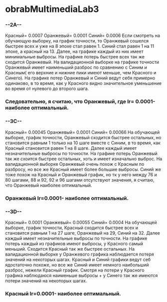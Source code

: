 # obrabMultimediaLab3
### --2А--
Красный= 0.0007
Оранжевый= 0.0001
Синий= 0.0006
Если смотреть на обучающую выборку, на график точности,  то Оранжевый сошелся быстрее всех и уже на 8 эпохе стал равен 1. Синий стал равен
1 на 11 эпохе, а красный на 13. Далее, на графике каждый из них имеет минимальные выбросы.
На графике потерь быстрее всех так же сходится Оранжевый. 
На валидационной выборке на графике точности Оранжевый имеет наименьший разброс по сравнению с Синим и Красным( его верхние и нижние пики
имеют меньше, чем Красного и Синего). На графике потер Оранжевый и Синий ведут себя примерно одинаково, в то время, как у Красного видно 
значительное уменьшение во время от нулевого до второго шага.
### Следовательно, я считаю, что Оранжевый, где lr= 0.0001- наиболее оптимальный.



### --3С--
Красный= 0.00045
Оранжевый= 0.0001
Синий= 0.00066
На обучающей выборке, график точности, Оранжевый сходится быстрее остальных, но становится равным 1 только на 10 шаге вместе с Синим, в то
время, как Красный становится равен 1 на 8 шаге. Далее каждый имеет незначительные выбросы по точности. На графике потерь Оранжевый так же схоится быстрее
остальных, хоть и имеет изначально выброс.
На валидационной выборке Оранжевый очень похож с Красным по разбросу, но все же Красный имеет более большие выбросы. Синий же тоже похож 
на Красный и Оранжевый график, но тк у него между 76 и 80 шагами, 88 и 92, 92 и 96 шагами отсутствуют значения, я считаю, что Оранжевый 
наиболее оптимальный.
### Оранжевый lr=0.0001- наиболее оптимальный.


### --3D--
Красный= 0.0001
Оранжевый= 0.00055
Синий= 0.0004
На обучающей выборке, график точности, Красный сходится быстрее всех и становится равным 1 на 27 шаге, Оранжевый на 29, Синий на 32.
Далее каждый имеет незначительные выбросы по точности. На графике потерь каждый из графиков имеют выбросы, у Красного самый меньший. Сходится Красный 
так же быстрее остальных.
На валидационной выборке у Оранжевого графика наблюдается потеря значений на некоторых шагах. Красный и Синий графики ведут себ ядостаточно похоже,
но все же Синий имеет немного наибольший разброс, нежели Красный график. Смотря на потери у Красного графика наблюдаюся наименьше выбросы + у Синего
так же имеются потери значений на некоторых шагах.
### Красный lr=0.0001- наиболее оптимальный.

